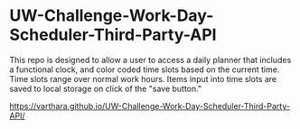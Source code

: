 # UW-Challenge-Work-Day-Scheduler-Third-Party-API

This repo is designed to allow a user to access a daily planner that includes a functional clock, and color coded time slots based on the current time. Time slots range over normal work hours. Items input into time slots are saved to local storage on click of the "save button." 



https://varthara.github.io/UW-Challenge-Work-Day-Scheduler-Third-Party-API/
